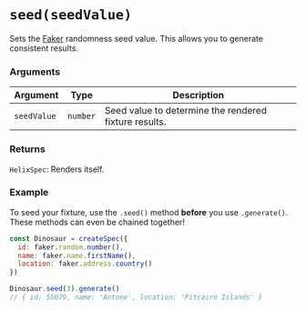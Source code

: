 # `seed(seedValue)`

Sets the [Faker](https://github.com/marak/Faker.js/#setting-a-randomness-seed) randomness seed value. This allows you to generate consistent results.

### Arguments

| Argument | Type | Description |
| --- | --- | --- |
| `seedValue` | `number` | Seed value to determine the rendered fixture results. |


### Returns

`HelixSpec`: Renders itself.


### Example

To seed your fixture, use the `.seed()` method **before** you use `.generate()`. These methods can even be chained together!

```js
const Dinosaur = createSpec({
  id: faker.random.number(),
  name: faker.name.firstName(),
  location: faker.address.country()
})

Dinosaur.seed(3).generate()
// { id: 55079, name: 'Antone', location: 'Pitcairn Islands' }
```
